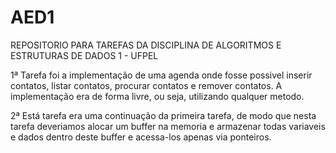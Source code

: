 # AED1
REPOSITORIO PARA TAREFAS DA DISCIPLINA DE ALGORITMOS E ESTRUTURAS DE DADOS 1 - UFPEL

1ª Tarefa foi a implementação de uma agenda onde fosse possivel inserir contatos, listar contatos, procurar contatos e remover contatos. A implementação era de forma livre, ou seja, utilizando qualquer metodo. 

2ª Está tarefa era uma continuação da primeira tarefa, de modo que nesta tarefa deveriamos alocar um buffer na memoria e armazenar todas variaveis e dados dentro deste buffer e acessa-los apenas via ponteiros. 
